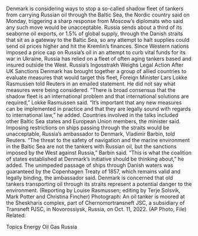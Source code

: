 Denmark is considering ways to stop a so-called shadow fleet of tankers from carrying Russian oil through the Baltic Sea, the Nordic country said on Monday, triggering a sharp response from Moscow’s diplomats who said any such move would be unacceptable.
Russia sends about a third of its seaborne oil exports, or 1.5% of global supply, through the Danish straits that sit as a gateway to the Baltic Sea, so any attempt to halt supplies could send oil prices higher and hit the Kremlin’s finances.
Since Western nations imposed a price cap on Russia’s oil in an attempt to curb vital funds for its war in Ukraine, Russia has relied on a fleet of often aging tankers based and insured outside the West.
Russia’s Ingosstrakh Weighs Legal Action After UK Sanctions
Denmark has brought together a group of allied countries to evaluate measures that would target this fleet, Foreign Minister Lars Lokke Rasmussen told Reuters in an emailed statement.
He did not say what measures were being considered.
“There is broad consensus that the shadow fleet is an international problem and that international solutions are required,” Lokke Rasmussen said.
“It’s important that any new measures can be implemented in practice and that they are legally sound with regards to international law,” he added.
Countries involved in the talks included other Baltic Sea states and European Union members, the minister said.
Imposing restrictions on ships passing through the straits would be unacceptable, Russia’s ambassador to Denmark, Vladimir Barbin, told Reuters.
“The threat to the safety of navigation and the marine environment in the Baltic Sea are not the tankers with Russian oil, but the sanctions imposed by the West against Russia,” Barbin said.
“This is what the coalition of states established at Denmark’s initiative should be thinking about,” he added.
The unimpeded passage of ships through Danish waters was guaranteed by the Copenhagen Treaty of 1857, which remains valid and legally binding, the ambassador said.
Denmark is concerned that old tankers transporting oil through its straits represent a potential danger to the environment.
(Reporting by Louise Rasmussen; editing by Terje Solsvik, Mark Potter and Christina Fincher)
Photograph: An oil tanker is moored at the Sheskharis complex, part of Chernomortransneft JSC, a subsidiary of Transneft PJSC, in Novorossiysk, Russia, on Oct. 11, 2022. (AP Photo, File)
Related:

Topics
Energy
Oil Gas
Russia
